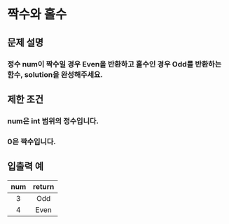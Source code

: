 # 짝수와 홀수
## 문제 설명
### 정수 num이 짝수일 경우 Even을 반환하고 홀수인 경우 Odd를 반환하는 함수, solution을 완성해주세요.

## 제한 조건
### num은 int 범위의 정수입니다.
### 0은 짝수입니다.

## 입출력 예

|num|return|
|:----:|:----:|
|3|Odd|
|4|Even|
